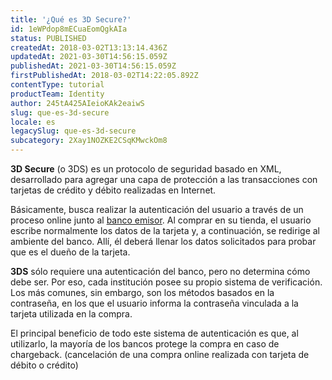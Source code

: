 ```yaml
---
title: '¿Qué es 3D Secure?'
id: 1eWPdop8mECuaEomQgkAIa
status: PUBLISHED
createdAt: 2018-03-02T13:13:14.436Z
updatedAt: 2021-03-30T14:56:15.059Z
publishedAt: 2021-03-30T14:56:15.059Z
firstPublishedAt: 2018-03-02T14:22:05.892Z
contentType: tutorial
productTeam: Identity
author: 245tA425AIeioKAk2eaiwS
slug: que-es-3d-secure
locale: es
legacySlug: que-es-3d-secure
subcategory: 2Xay1NOZKE2CSqKMwckOm8
---
```


__3D Secure__ (o 3DS) es un protocolo de seguridad basado en XML, desarrollado para agregar una capa de protección a las transacciones con tarjetas de crédito y débito realizadas en Internet.

Básicamente, busca realizar la autenticación del usuario a través de un proceso online junto al [banco emisor](/es/tutorial/que-es-el-banco-emisor). Al comprar en su tienda, el usuario escribe normalmente los datos de la tarjeta y, a continuación, se redirige al ambiente del banco. Allí, él deberá llenar los datos solicitados para probar que es el dueño de la tarjeta.

__3DS__ sólo requiere una autenticación del banco, pero no determina cómo debe ser. Por eso, cada institución posee su propio sistema de verificación. Los más comunes, sin embargo, son los métodos basados en la contraseña, en los que el usuario informa la contraseña vinculada a la tarjeta utilizada en la compra.

El principal beneficio de todo este sistema de autenticación es que, al utilizarlo, la mayoría de los bancos protege la compra en caso de chargeback. (cancelación de una compra online realizada con tarjeta de débito o crédito)

